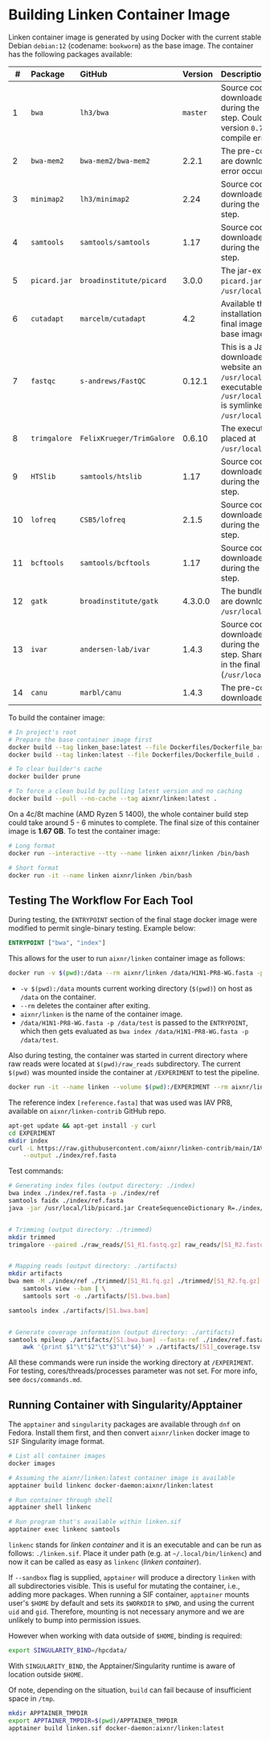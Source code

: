 # Building Linken Container Image

Linken container image is generated by using Docker with the current stable Debian `debian:12` (codename: `bookworm`) as the base image.
The container has the following packages available:

| #  | Package      | GitHub                    | Version | Description
| -- | :------      | :-----                    | :--      | :----------
| 1  | `bwa`        | `lh3/bwa`                 | `master` | Source codes are downloaded and compiled during the container build step. Couldn't pin to release version `0.7.17 (r1188)` due to compile error.
| 2  | `bwa-mem2`   | `bwa-mem2/bwa-mem2`       | 2.2.1    | The pre-compiled binaries are downloaded (compilation error occurred on Debian 12).
| 3  | `minimap2`   | `lh3/minimap2`            | 2.24     | Source codes are downloaded and compiled during the container build step.
| 4  | `samtools`   | `samtools/samtools`       | 1.17     | Source codes are downloaded and compiled during the container build step.
| 5  | `picard.jar` | `broadinstitute/picard`   | 3.0.0    | The jar-executable file `picard.jar` is placed at `/usr/local/lib/picard.jar`.
| 6  | `cutadapt`   | `marcelm/cutadapt`        | 4.2      | Available through `pip`; the installation takes place in the final image instead of the base image.
| 7  | `fastqc`     | `s-andrews/FastQC`        | 0.12.1   | This is a Java executable. It is downloaded from the official website and placed at `/usr/local/lib/fastqc`. The executable `/usr/local/lib/fastqc/fastqc` is symlinked to `/usr/local/bin/fastqc`.
| 8  | `trimgalore` | `FelixKrueger/TrimGalore` | 0.6.10   | The executable script is placed at `/usr/local/bin/trimgalore`.
| 9  | `HTSlib`     | `samtools/htslib`         | 1.17     | Source codes are downloaded and compiled during the container build step.
| 10 | `lofreq`     | `CSB5/lofreq`             | 2.1.5    | Source codes are downloaded and compiled during the container build step.
| 11 | `bcftools`   | `samtools/bcftools`       | 1.17     | Source codes are downloaded and compiled during the container build step.
| 12 | `gatk`       | `broadinstitute/gatk`     | 4.3.0.0  | The bundled java executables are downloaded and placed at `/usr/local/lib/gatk`.
| 13 | `ivar`       | `andersen-lab/ivar`       | 1.4.3    | Source codes are downloaded and compiled during the container build step. Shared library included in the final image (`/usr/local/lib`).
| 14 | `canu`       | `marbl/canu`              | 1.4.3    | The pre-compiled binary is downloaded.

To build the container image:

```bash
# In project's root
# Prepare the base container image first
docker build --tag linken_base:latest --file Dockerfiles/Dockerfile_base .
docker build --tag linken:latest --file Dockerfiles/Dockerfile_build .

# To clear builder's cache
docker builder prune

# To force a clean build by pulling latest version and no caching
docker build --pull --no-cache --tag aixnr/linken:latest .
```

On a 4c/8t machine (AMD Ryzen 5 1400), the whole container build step could take around 5 - 6 minutes to complete.
The final size of this container image is **1.67 GB**.
To test the container image:

```bash
# Long format
docker run --interactive --tty --name linken aixnr/linken /bin/bash

# Short format
docker run -it --name linken aixnr/linken /bin/bash
```


## Testing The Workflow For Each Tool

During testing, the `ENTRYPOINT` section of the final stage docker image were modified to permit single-binary testing.
Example below:

```Dockerfile
ENTRYPOINT ["bwa", "index"]
```

This allows for the user to run `aixnr/linken` container image as follows:

```bash
docker run -v $(pwd):/data --rm aixnr/linken /data/H1N1-PR8-WG.fasta -p /data/test
```

- `-v $(pwd):/data` mounts current working directory (`$(pwd)`) on host as `/data` on the container.
- `--rm` deletes the container after exiting.
- `aixnr/linken` is the name of the container image.
- `/data/H1N1-PR8-WG.fasta -p /data/test` is passed to the `ENTRYPOINT`, which then gets evaluated as `bwa index /data/H1N1-PR8-WG.fasta -p /data/test`.

Also during testing, the container was started in current directory where raw reads were located at `$(pwd)/raw_reads` subdirectory.
The current `$(pwd)` was mounted inside the container at `/EXPERIMENT` to test the pipeline.

```bash
docker run -it --name linken --volume $(pwd):/EXPERIMENT --rm aixnr/linken /bin/bash
```

The reference index `[reference.fasta]` that was used was IAV PR8, available on `aixnr/linken-contrib` GitHub repo.

```bash
apt-get update && apt-get install -y curl
cd EXPERIMENT
mkdir index
curl -L https://raw.githubusercontent.com/aixnr/linken-contrib/main/IAV/H1N1-PR8-WG.fasta \
	--output ./index/ref.fasta
```

Test commands:

```bash
# Generating index files (output directory: ./index)
bwa index ./index/ref.fasta -p ./index/ref
samtools faidx ./index/ref.fasta
java -jar /usr/local/lib/picard.jar CreateSequenceDictionary R=./index/ref.fasta O=./index/ref.dict


# Trimming (output directory: ./trimmed)
mkdir trimmed
trimgalore --paired ./raw_reads/[S1_R1.fastq.gz] raw_reads/[S1_R2.fastq.gz] --output_dir=trimmed


# Mapping reads (output directory: ./artifacts)
mkdir artifacts
bwa mem -M ./index/ref ./trimmed/[S1_R1.fq.gz] ./trimmed/[S1_R2.fq.gz] | \
	samtools view --bam | \
	samtools sort -o ./artifacts/[S1.bwa.bam]

samtools index ./artifacts/[S1.bwa.bam]


# Generate coverage information (output directory: ./artifacts)
samtools mpileup ./artifacts/[S1.bwa.bam] --fasta-ref ./index/ref.fasta | \
	awk '{print $1"\t"$2"\t"$3"\t"$4}' > ./artifacts/[S1]_coverage.tsv
```

All these commands were run inside the working directory at `/EXPERIMENT`.
For testing, cores/threads/processes parameter was not set.
For more info, see `docs/commands.md`.


## Running Container with Singularity/Apptainer

The `apptainer` and `singularity` packages are available through `dnf` on Fedora.
Install them first, and then convert `aixnr/linken` docker image to `SIF` Singularity image format.

```bash
# List all container images
docker images

# Assuming the aixnr/linken:latest container image is available
apptainer build linkenc docker-daemon:aixnr/linken:latest

# Run container through shell
apptainer shell linkenc

# Run program that's available within linken.sif
apptainer exec linkenc samtools
```

`linkenc` stands for *linken container* and it is an executable and can be run as follows: `./linken.sif`.
Place it under path (e.g. at `~/.local/bin/linkenc`) and now it can be called as easy as `linkenc` (*linken container*).

If `--sandbox` flag is supplied, `apptainer` will produce a directory `linken` with all subdirectories visible.
This is useful for mutating the container, i.e., adding more packages.
When running a SIF container, `apptainer` mounts user's `$HOME` by default and sets its `$WORKDIR` to `$PWD`, and using the current `uid` and `gid`.
Therefore, mounting is not necessary anymore and we are unlikely to bump into permission issues.

However when working with data outside of `$HOME`, binding is required:

```bash
export SINGULARITY_BIND=/hpcdata/
```

With `SINGULARITY_BIND`, the Apptainer/Singularity runtime is aware of location outside `$HOME`.

Of note, depending on the situation, `build` can fail because of insufficient space in `/tmp`.

```bash
mkdir APPTAINER_TMPDIR
export APPTAINER_TMPDIR=$(pwd)/APPTAINER_TMPDIR
apptainer build linken.sif docker-daemon:aixnr/linken:latest
```
